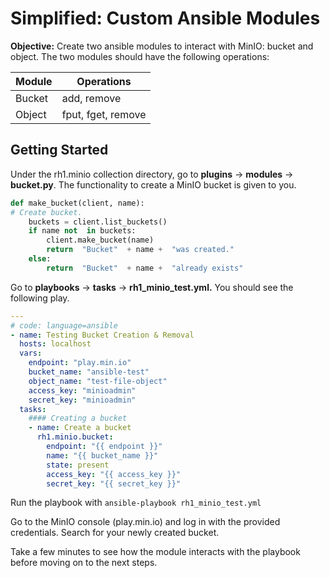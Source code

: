 # Simplified: Custom Ansible Modules
**Objective:** Create two ansible modules to interact with MinIO: bucket and object. The two modules should have the following operations:

| Module |     Operations     | 
|--------|--------------------|
| Bucket | add, remove		  |
| Object | fput, fget, remove |


## Getting Started 

Under the rh1.minio collection directory, go to **plugins** &rarr; **modules** &rarr; **bucket.py**. The functionality to create a MinIO bucket is given to you. 
```python
def make_bucket(client, name):
# Create bucket.
	buckets = client.list_buckets()
	if name not  in buckets:
		client.make_bucket(name)
		return  "Bucket"  + name +  "was created."
	else:
		return  "Bucket"  + name +  "already exists"
```

Go to **playbooks** &rarr; **tasks** &rarr; **rh1_minio_test.yml.**  You should see the following play. 
```yaml
---
# code: language=ansible
- name: Testing Bucket Creation & Removal
  hosts: localhost
  vars:
    endpoint: "play.min.io"
    bucket_name: "ansible-test"
    object_name: "test-file-object"
    access_key: "minioadmin"
    secret_key: "minioadmin"
  tasks:
    #### Creating a bucket
    - name: Create a bucket
      rh1.minio.bucket:
        endpoint: "{{ endpoint }}"
        name: "{{ bucket_name }}"
        state: present
        access_key: "{{ access_key }}"
        secret_key: "{{ secret_key }}"
```

Run the playbook with `ansible-playbook rh1_minio_test.yml`

Go to the MinIO console (play.min.io) and log in with the provided credentials. Search for your newly created bucket. 

Take a few minutes to see how the module interacts with the playbook before moving on to the next steps. 



